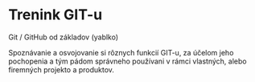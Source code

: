 # Trenink GIT-u
Git / GitHub od základov (yablko)

Spoznávanie a osvojovanie si rôznych funkcií GIT-u,
za účelom jeho pochopenia  a  tým pádom správneho používani v rámci vlastných,
alebo firemných projekto a produktov.
